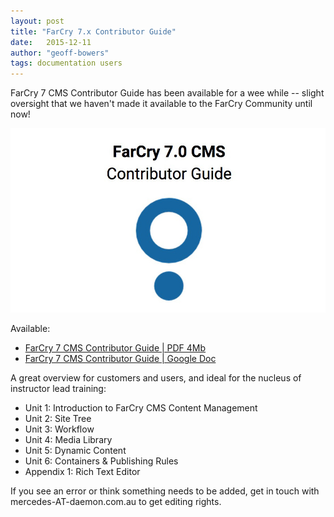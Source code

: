 ```yaml
---
layout: post
title: "FarCry 7.x Contributor Guide"
date:   2015-12-11
author: "geoff-bowers"
tags: documentation users
---
```


FarCry 7 CMS Contributor Guide has been available for a wee while -- slight oversight that we haven't made it available to the FarCry Community until now!

[![FarCry 7 Contributor Guide](/images/fc7-contributor-guide.jpg)](/files/fc7-contributor-guide.pdf)

Available: 

- [FarCry 7 CMS Contributor Guide | PDF 4Mb](/files/fc7-contributor-guide.pdf)
- [FarCry 7 CMS Contributor Guide | Google Doc](https://docs.google.com/document/d/1hV9qQ0zvNx-nrXM86h9Z-SF5i7hhZdkajvcmgsdRFEs/edit?usp=sharing)

<!--more-->

A great overview for customers and users, and ideal for the nucleus of instructor lead training:

- Unit 1: Introduction to FarCry CMS Content Management
- Unit 2: Site Tree
- Unit 3: Workflow
- Unit 4: Media Library
- Unit 5: Dynamic Content
- Unit 6: Containers & Publishing Rules
- Appendix 1: Rich Text Editor

If you see an error or think something needs to be added, get in touch with mercedes-AT-daemon.com.au to get editing rights.